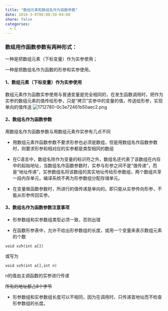 ```yaml
---
title: "数组元素和数组名作为函数参数"
date: 2016-3-9T08:08:50-04:00
share: false
categories:
  - C
---
```


### 数组用作函数参数有两种形式：
一种是把数组元素（下标变量）作为实参使用；

一种是把数组名作为函数的形参和实参使用。

#### 1、数组元素（下标变量）作为实参使用
数组元素作为函数实参使用与普通变量是完全相同的，在发生函数调用时，把作为实参的数组元素的值传给形参，只是“拷贝”实参中的变量的值，传送给形参，实现单向的值传送
![1712780-0c3e72461b50aec2.png](https://upload-images.jianshu.io/upload_images/1712780-7604f5a89a0389f2.png?imageMogr2/auto-orient/strip%7CimageView2/2/w/1240)

#### 2、数组名作为函数参数
用数组名作为函数参数与用数组元素作实参有几点不同

* 用数组元素作函数参数不要求形参也必须是数组，但是用数组名作函数参数时，则要求形参和相对应的实参都是类型相同的数组

* 在C语言中，数组名除作为变量的标识符之外，数组名还代表了该数组在内存中的起始地址，当数组名作函数参数时，实参与形参之间不是“值传递”，而是“地址传递”，实参数组名将该数组的其实地址传给形参数组，两个数组共享一段内存单元，编译系统不再为形参数组分配存储单元。

* 在变量做函数参数时，所进行的值传递是单向的。即只能从实参传向形参，不能从形参传回实参。

#### 3、数组名作为函数参数注意事项
* 形参数组和实参数组类型必须一致，否则出错

* 在函数形参表中，允许不给出形参数组的长度，或用一个变量来表示数组元素的个数


```
void xzh(int a[])
```
或写为

```
void xzh(int a[],int n)
```

n的值由主调函数的实参进行传递

~~所有的地址都占8个字节~~

* 形参数组和实参数组长度可以不相同，因为在调用时，只传递首地址而不检查形参数组的长度。



